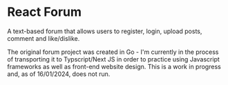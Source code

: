 # React Forum
A text-based forum that allows users to register, login, upload posts, comment and like/dislike.

The original forum project was created in Go - I'm currently in the process of transporting it to Typscript/Next JS in order to practice using Javascript frameworks as well as front-end website design. This is a work in progress and, as of 16/01/2024, does not run.
